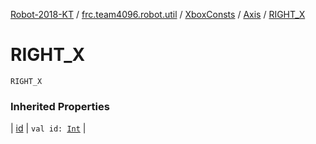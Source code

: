 [Robot-2018-KT](../../../index.md) / [frc.team4096.robot.util](../../index.md) / [XboxConsts](../index.md) / [Axis](index.md) / [RIGHT_X](./-r-i-g-h-t_-x.md)

# RIGHT_X

`RIGHT_X`

### Inherited Properties

| [id](id.md) | `val id: `[`Int`](https://kotlinlang.org/api/latest/jvm/stdlib/kotlin/-int/index.html) |

